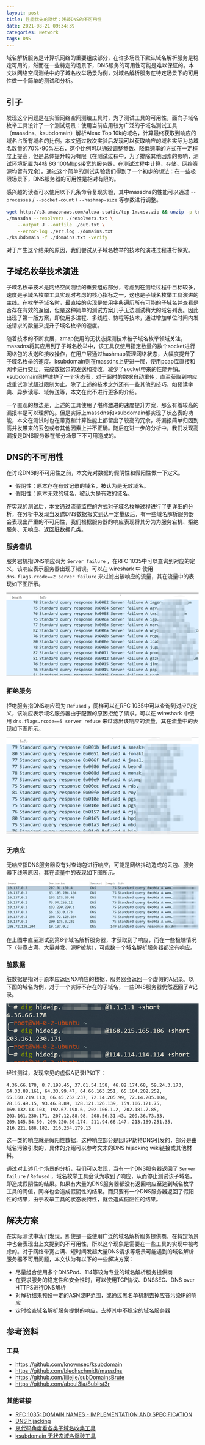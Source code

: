 ```yaml
---
layout: post
title: 性能优先的隐忧：浅谈DNS的不可用性
date: 2021-08-21 09:34:39
categories: Network
tags: DNS
---
```


域名解析服务是计算机网络的重要组成部分，在许多场景下默认域名解析服务是稳定可用的，然而在一些特定的场景下，DNS服务的可用性可能是难以保证的。本文以网络空间测绘中的子域名枚举场景为例，对域名解析服务在特定场景下的可用性做一个简单的测试和分析。

<!--more-->

## 引子

发现这个问题是在实验网络空间测绘工具时，为了测试工具的可用性，面向子域名枚举工具设计了一个测试场景：使用当前应用较为广泛的子域名测试工具（massdns、ksubdomain）解析Aleax Top 10k的域名，计算最终获取到响应的域名占所有域名的比例。本文通过数次实验后发现可以获取响应的域名实际为总域名数量的70%-90%左右，这个比例可以通过调整参数、降低速率的方式在一定程度上提高，但是总体提升较为有限（在测试过程中，为了排除其他因素的影响，测试环境配置为4核 8G 100Mbps带宽的服务器，在测试过程中计算、存储、网络资源均留有冗余）。通过这个简单的测试实验我们得到了一个初步的想法：在一些极限场景下，DNS服务器的可用性是相对有限的。

感兴趣的读者可以使用以下几条命令复现实验，其中massdns的性能可以通过 ``--processes`` / ``--socket-count`` / ``--hashmap-size`` 等参数进行调整。

```bash
wget http://s3.amazonaws.com/alexa-static/top-1m.csv.zip && unzip -p top-1m.csv.zip | cut -d, -f2 - |  head -n 10k > domains.txt
./massdns --resolvers ./resolvers.txt \
    --output J --outfile ./out.txt \
    --error-log ./err.log ./domains.txt
./ksubdomain -f ./domains.txt -verify
```

对于产生这个结果的原因，我们尝试从子域名枚举的技术的演进过程进行探究。

## 子域名枚举技术演进

子域名枚举技术是网络空间测绘的重要组成部分，考虑到在测绘过程中目标较多，速度是子域名枚举工具实现时考虑的核心指标之一，这也是子域名枚举工具演进的主线。在枚举子域名时，最直接的实现是使用字典遍历所有可能的子域名并查看是否存在有效的返回，但是这种简单的测试方案几乎无法测试稍大的域名列表。因此出现了第一版方案，即使用多进程、多线程、协程等技术，通过增加单位时间内发送请求的数量来提升子域名枚举的速度。

随着技术的不断发展，zmap使用的无状态探测技术被子域名枚举领域关注，massdns将其应用到了子域名枚举中，该工具仅使用指定数量的数个socket进行网络包的发送和接收操作，在用户层通过hashmap管理网络状态，大幅度提升了子域名枚举的速度。ksubdomain则在massdns上更进一层，使用pcap库直接和网卡进行交互，完成数据包的发送和接收，减少了socket带来的性能开销。ksubdomain同样维护了一个状态表，对于超时的数据自动重传，直至获取到响应或重试测试超过限制为止。除了上述的技术之外还有一些其他的技巧，如预读字典、异步读写、域传送等，本文在此不进行更多的介绍。

一个直观的想法是，上述的工具使用了堪称激进的速度提升方案，那么有着较高的漏报率是可以理解的。但是实际上massdns和ksubdomain都实现了状态表的功能，本文在测试时也在带宽和计算性能上都留出了较高的冗余，将漏报简单归因到高并发带来的丢包或者其他因素上并不正确。随后在进一步的分析中，我们发现高漏报是DNS服务器在部分场景下不可用造成的。

## DNS的不可用性

在讨论DNS的不可用性之前，本文先对数据的假阴性和假阳性做一下定义。

- 假阴性：原本存在有效记录的域名，被认为是无效域名。
- 假阳性：原本无效的域名，被认为是有效的域名。

在实现的测试后，本文通过流量监控的方式对子域名枚举过程进行了更详细的分析，在分析中发现当发送DNS数据报文到达一定量级后，有一些域名解析服务器会表现出严重的不可用性，我们根据服务器的响应表现将其分为为服务宕机、拒绝服务、无响应、返回脏数据几类。

### 服务宕机

服务宕机指DNS响应码为 ``Server failure`` ，在RFC 1035中可以查询到对应的定义，该响应表示服务器出现了错误。可以在 wireshark 中 使用 ``dns.flags.rcode==2 server failure`` 来过滤出该响应的流量，其在流量中的表现如下图所示。

![](/images/2021-08-21-unreliable-dns/failure.png)

### 拒绝服务

拒绝服务指DNS响应码为 ``Refused`` ，同样可以在RFC 1035中可以查询到对应的定义，该响应表示域名服务器由于配置的原因拒绝了请求。可以在 wireshark 中使用 ``dns.flags.rcode==5 server refuse`` 来过滤出该响应的流量，其在流量中的表现如下图所示。

![](/images/2021-08-21-unreliable-dns/refuse.png)

### 无响应

无响应指DNS服务器没有对查询包进行响应，可能是网络抖动造成的丢包、服务器下线等原因，其在流量中的表现如下图所示。

![](/images/2021-08-21-unreliable-dns/timeout.png)

在上图中直至测试到第8个域名解析服务器，才获取到了响应，而在一些极端情况下（带宽占满、大量并发、源IP被禁），可能数十个域名解析服务器都没有响应。

### 脏数据

脏数据是指对于原本应返回NX响应的数据，服务器会返回一个虚假的A记录。以下图的域名为例，对于一个实际不存在的子域名，一些DNS服务器仍然返回了A记录。

![](/images/2021-08-21-unreliable-dns/dirty.png)

经过测试，发现常见的虚假A记录IP如下：

```
4.36.66.178, 8.7.198.45, 37.61.54.158, 46.82.174.68, 59.24.3.173, 64.33.88.161, 64.33.99.47, 64.66.163.251, 65.104.202.252, 65.160.219.113, 66.45.252.237, 72.14.205.99, 72.14.205.104, 78.16.49.15, 93.46.8.89, 128.121.126.139, 159.106.121.75, 169.132.13.103, 192.67.198.6, 202.106.1.2, 202.181.7.85, 203.161.230.171, 207.12.88.98, 208.56.31.43, 209.36.73.33, 209.145.54.50, 209.220.30.174, 211.94.66.147, 213.169.251.35, 216.221.188.182, 216.234.179.13
```

这一类的响应就是假阳性数据，这种响应部分是因ISP劫持DNS引发的，部分是由域名污染引发的，具体的介绍可以参考文末的DNS hijacking wiki链接或其他材料。

通过对上述几个场景的分析，我们可以发现，当有一个DNS服务器返回了 ``Server failure`` / ``Refused`` ，域名枚举工具会认为收到了响应，从而停止测试该子域名，即造成假阴性的结果。如果有大量的DNS服务器都没有返回响应至达到域名枚举工具的阈值，同样也会造成假阴性的结果。而只要有一个DNS服务器返回了假阳性的结果，由于枚举工具的状态表特性，就会造成假阳性的结果。

## 解决方案

在实际测试中我们发现，即使是一些使用广泛的域名解析服务提供商，在特定场景中也会表现出上文提到的不可用性，所以这个现象是需要在一些工具的实现中被考虑的。对于网络带宽占满、短时间发起大量DNS请求等场景可能遇到的域名解析服务器不可用问题，本文认为有以下的一些解决方案：

- 尽量组合使用多个DNSPod、114等较为专业的域名解析服务提供商
- 在要求服务的稳定性和安全性时，可以使用TCP协议、DNSSEC、DNS over HTTPS进行DNS解析
- 对解析结果预设一定的ASN或IP范围，或通过黑名单机制去掉应答污染IP的响应
- 定时检查域名解析服务提供的响应，去掉其中不稳定的域名服务器

## 参考资料

### 工具

- https://github.com/knownsec/ksubdomain
- https://github.com/blechschmidt/massdns
- https://github.com/lijiejie/subDomainsBrute
- https://github.com/aboul3la/Sublist3r

### 其他链接

- [RFC 1035: DOMAIN NAMES - IMPLEMENTATION AND SPECIFICATION](https://www.rfc-editor.org/rfc/rfc1035.txt)
- [DNS hijacking](https://en.wikipedia.org/wiki/DNS_hijacking)
- [从代码角度看各类子域名收集工具](https://paper.seebug.org/1292/)
- [ksubdomain 无状态域名爆破工具](https://paper.seebug.org/1325/)
